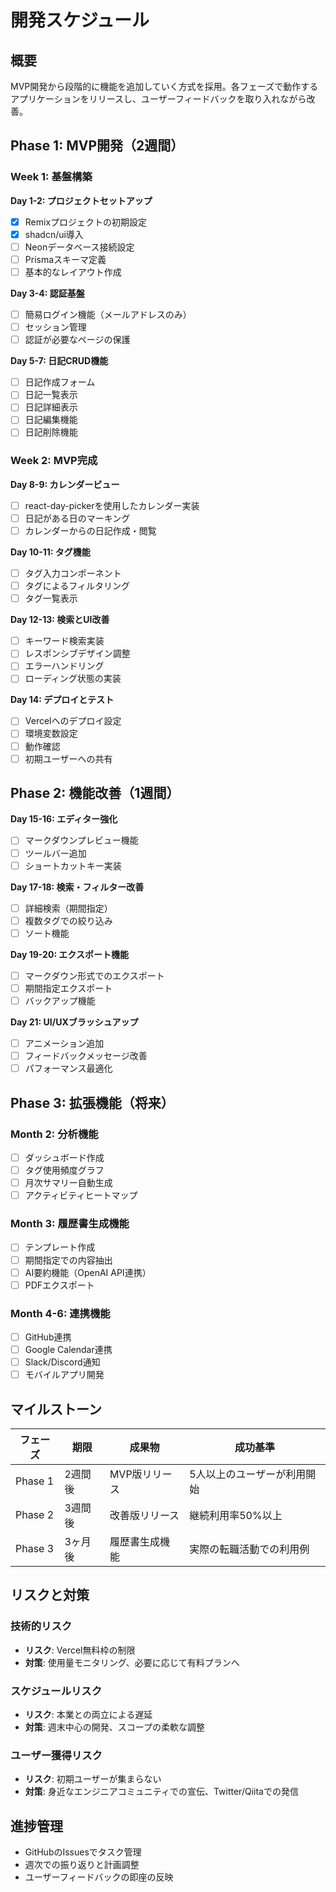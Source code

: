 # 開発スケジュール

## 概要
MVP開発から段階的に機能を追加していく方式を採用。各フェーズで動作するアプリケーションをリリースし、ユーザーフィードバックを取り入れながら改善。

## Phase 1: MVP開発（2週間）

### Week 1: 基盤構築
**Day 1-2: プロジェクトセットアップ**
- [x] Remixプロジェクトの初期設定
- [x] shadcn/ui導入
- [ ] Neonデータベース接続設定
- [ ] Prismaスキーマ定義
- [ ] 基本的なレイアウト作成

**Day 3-4: 認証基盤**
- [ ] 簡易ログイン機能（メールアドレスのみ）
- [ ] セッション管理
- [ ] 認証が必要なページの保護

**Day 5-7: 日記CRUD機能**
- [ ] 日記作成フォーム
- [ ] 日記一覧表示
- [ ] 日記詳細表示
- [ ] 日記編集機能
- [ ] 日記削除機能

### Week 2: MVP完成
**Day 8-9: カレンダービュー**
- [ ] react-day-pickerを使用したカレンダー実装
- [ ] 日記がある日のマーキング
- [ ] カレンダーからの日記作成・閲覧

**Day 10-11: タグ機能**
- [ ] タグ入力コンポーネント
- [ ] タグによるフィルタリング
- [ ] タグ一覧表示

**Day 12-13: 検索とUI改善**
- [ ] キーワード検索実装
- [ ] レスポンシブデザイン調整
- [ ] エラーハンドリング
- [ ] ローディング状態の実装

**Day 14: デプロイとテスト**
- [ ] Vercelへのデプロイ設定
- [ ] 環境変数設定
- [ ] 動作確認
- [ ] 初期ユーザーへの共有

## Phase 2: 機能改善（1週間）

**Day 15-16: エディター強化**
- [ ] マークダウンプレビュー機能
- [ ] ツールバー追加
- [ ] ショートカットキー実装

**Day 17-18: 検索・フィルター改善**
- [ ] 詳細検索（期間指定）
- [ ] 複数タグでの絞り込み
- [ ] ソート機能

**Day 19-20: エクスポート機能**
- [ ] マークダウン形式でのエクスポート
- [ ] 期間指定エクスポート
- [ ] バックアップ機能

**Day 21: UI/UXブラッシュアップ**
- [ ] アニメーション追加
- [ ] フィードバックメッセージ改善
- [ ] パフォーマンス最適化

## Phase 3: 拡張機能（将来）

### Month 2: 分析機能
- [ ] ダッシュボード作成
- [ ] タグ使用頻度グラフ
- [ ] 月次サマリー自動生成
- [ ] アクティビティヒートマップ

### Month 3: 履歴書生成機能
- [ ] テンプレート作成
- [ ] 期間指定での内容抽出
- [ ] AI要約機能（OpenAI API連携）
- [ ] PDFエクスポート

### Month 4-6: 連携機能
- [ ] GitHub連携
- [ ] Google Calendar連携
- [ ] Slack/Discord通知
- [ ] モバイルアプリ開発

## マイルストーン

| フェーズ | 期限 | 成果物 | 成功基準 |
|---------|------|--------|----------|
| Phase 1 | 2週間後 | MVP版リリース | 5人以上のユーザーが利用開始 |
| Phase 2 | 3週間後 | 改善版リリース | 継続利用率50%以上 |
| Phase 3 | 3ヶ月後 | 履歴書生成機能 | 実際の転職活動での利用例 |

## リスクと対策

### 技術的リスク
- **リスク**: Vercel無料枠の制限
- **対策**: 使用量モニタリング、必要に応じて有料プランへ

### スケジュールリスク
- **リスク**: 本業との両立による遅延
- **対策**: 週末中心の開発、スコープの柔軟な調整

### ユーザー獲得リスク
- **リスク**: 初期ユーザーが集まらない
- **対策**: 身近なエンジニアコミュニティでの宣伝、Twitter/Qiitaでの発信

## 進捗管理
- GitHubのIssuesでタスク管理
- 週次での振り返りと計画調整
- ユーザーフィードバックの即座の反映